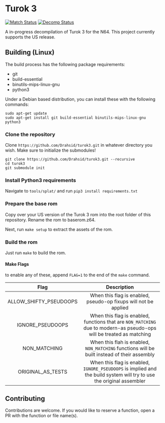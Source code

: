 # Turok 3
[![Match Status](https://img.shields.io/badge/matched-0.35-brightgreen.svg)]()
[![Decomp Status](https://img.shields.io/badge/decompiled-0.56-yellow.svg)]()

A in-progress decompilation of Turok 3 for the N64. This project currently supports the US release.

## Building (Linux)
The build process has the following package requirements:
- git
- build-essential
- binutils-mips-linux-gnu
- python3

Under a Debian based distribution, you can install these with the following commands:
```
sudo apt-get update
sudo apt-get install git build-essential binutils-mips-linux-gnu python3
```

### Clone the repository
Clone `https://github.com/Drahsid/turok3.git` in whatever directory you wish. Make sure to initialize the submodules!
```
git clone https://github.com/Drahsid/turok3.git --recursive
cd turok3
git submodule init
```

### Install Python3 requirements
Navigate to `tools/splat/` and run `pip3 install requirements.txt`

### Prepare the base rom
Copy over your US version of the Turok 3 rom into the root folder of this repository. Rename the rom to baserom.z64.

Next, run `make setup` to extract the assets of the rom.

### Build the rom
Just run `make` to build the rom.

#### Make Flags
to enable any of these, append `FLAG=1` to the end of the `make` command.

|Flag|Description|
|:-:|:-:|
|ALLOW_SHIFTY_PSEUDOOPS|When this flag is enabled, pseudo-op fixups will not be applied|
|IGNORE_PSEUDOOPS|When this flag is enabled, functions that are `NON_MATCHING` due to modern-as pseudo-ops will be treated as matching|
|NON_MATCHING|When this flah is enabled, `NON_MATCHING` functions will be built instead of their assembly|
|ORIGINAL_AS_TESTS|When this flag is enabled, `IGNORE_PSEUDOOPS` is implied and the build system will try to use the original assembler|

## Contributing
Contributions are welcome. If you would like to reserve a function, open a PR with the function or file name(s).

